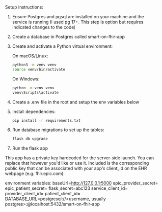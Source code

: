 Setup instructions:

1. Ensure Postgres and pgsql are installed on your machine and the service is running
(I used pg 17+. This step is option but requires indicated changes to the code)

2. Create a database in Postgres called smart-on-fhir-app

3. Create and activate a Python virtual environment:

   On macOS/Linux:
   ```bash
   python3 -m venv venv
   source venv/bin/activate
   ```
   On Windows:
   ```cmd
   python -m venv venv
   venv\Scripts\activate
   ```

4. Create a .env file in the root and setup the env variables below

5. Install dependencies:
   ```bash
   pip install -r requirements.txt
   ```

6. Run database migrations to set up the tables:
   ```bash
   flask db upgrade
   ```

7. Run the flask app


This app has a private key hardcoded for the server-side launch. You can replace that however you'd like or use it. Included is the corresponding public key that can be associated with your app's client_id on the EHR webpage (e.g. fhir.epic.com)

environment variables:
baseUrl=http://127.0.0.1:5000
epic_provider_secret=<can be null if not using>
epic_patient_secret=<can be null if not using>
flask_secret=abc123
service_client_id=<can be null if not using>
provider_client_id=<can be null if not using>
patient_client_id=<can be null if not using>
DATABASE_URL=postgresql://<username, usually postgres>:<password>@localhost:5432/smart-on-fhir-app